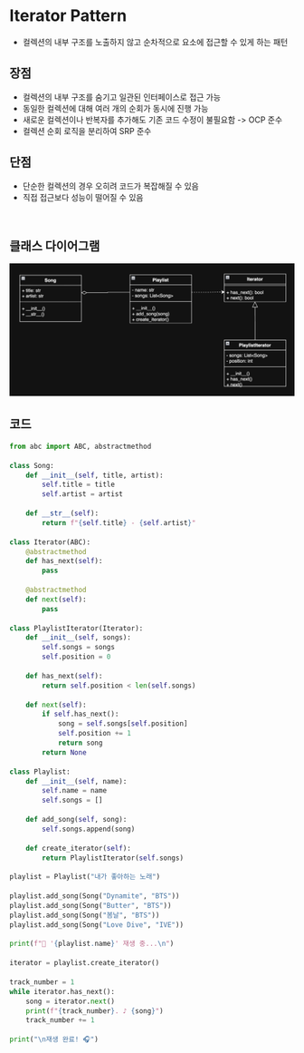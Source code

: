# Iterator Pattern

- 컬렉션의 내부 구조를 노출하지 않고 순차적으로 요소에 접근할 수 있게 하는 패턴

## 장점

- 컬렉션의 내부 구조를 숨기고 일관된 인터페이스로 접근 가능
- 동일한 컬렉션에 대해 여러 개의 순회가 동시에 진행 가능
- 새로운 컬렉션이나 반복자를 추가해도 기존 코드 수정이 불필요함 -> OCP 준수
- 컬렉션 순회 로직을 분리하여 SRP 준수

## 단점

- 단순한 컬렉션의 경우 오히려 코드가 복잡해질 수 있음
- 직접 접근보다 성능이 떨어질 수 있음

<br>

## 클래스 다이어그램

![img](/img/iterator.png)

## 코드

```py
from abc import ABC, abstractmethod

class Song:
    def __init__(self, title, artist):
        self.title = title
        self.artist = artist

    def __str__(self):
        return f"{self.title} - {self.artist}"

class Iterator(ABC):
    @abstractmethod
    def has_next(self):
        pass

    @abstractmethod
    def next(self):
        pass

class PlaylistIterator(Iterator):
    def __init__(self, songs):
        self.songs = songs
        self.position = 0

    def has_next(self):
        return self.position < len(self.songs)

    def next(self):
        if self.has_next():
            song = self.songs[self.position]
            self.position += 1
            return song
        return None

class Playlist:
    def __init__(self, name):
        self.name = name
        self.songs = []

    def add_song(self, song):
        self.songs.append(song)

    def create_iterator(self):
        return PlaylistIterator(self.songs)

playlist = Playlist("내가 좋아하는 노래")

playlist.add_song(Song("Dynamite", "BTS"))
playlist.add_song(Song("Butter", "BTS"))
playlist.add_song(Song("봄날", "BTS"))
playlist.add_song(Song("Love Dive", "IVE"))

print(f"🎵 '{playlist.name}' 재생 중...\n")

iterator = playlist.create_iterator()

track_number = 1
while iterator.has_next():
    song = iterator.next()
    print(f"{track_number}. ♪ {song}")
    track_number += 1

print("\n재생 완료! 🎧")
```
